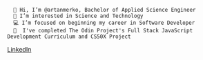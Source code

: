 ```
  👋 Hi, I’m @artanmerko, Bachelor of Applied Science Engineer
  👀 I’m interested in Science and Technology
  💻 I’m focused on beginning my career in Software Developer
  🌱  I've completed The Odin Project's Full Stack JavaScript Development Curriculum and CS50X Project
```
[LinkedIn](https://www.linkedin.com/in/artan-merko-5b5b35231/)

<!-- -
artanmerko/artanmerko is a ✨ special ✨ repository because its `README.md` (this file) appears on your GitHub profile.
You can click the Preview link to take a look at your changes.
- ![image title](https://rushter.com/counter.svg)

![image title](https://rushter.com/counter.svg)
![github](https://img.shields.io/badge/GitHub-000000?style=for-the-badge&logo=G!itHub&logoColor=white)


--->
